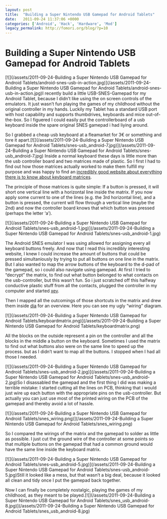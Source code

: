 ```yaml
---
layout: post
title:  "Building a Super Nintendo USB Gamepad for Android Tablets"
date:   2011-09-24 11:37:06 +0000
categories: ['Android', 'Hack', 'Hardware', 'Mod']
legacy_permalink: http://fomori.org/blog/?p=10
---
```



Building a Super Nintendo USB Gamepad for Android Tablets
=========================================================

[![](/assets/2011-09-24-Building a Super Nintendo USB Gamepad for Android Tablets/android-snes-usb-in-action.jpg)](/assets/2011-09-24-Building a Super Nintendo USB Gamepad for Android Tablets/android-snes-usb-in-action.jpg)I recently build a little USB-SNES-Gamepad for my Android Tablet, because I didn’t like using the on screen controls of the emulators. It just wasn’t fun playing the games of my childhood without the original controller in my hands. Luckily my Tablet has a standard USB port with host capability and supports thumbdrives, keyboards and mice out-of-the-box. So I figuered I could easily put the controllerboard of a usb keyboard inside the spare original SNES gamepad i had liying around.

So I grabbed a cheap usb keyboard at a fleamarket for 3€ or something and tore it apart.[![](/assets/2011-09-24-Building a Super Nintendo USB Gamepad for Android Tablets/snes-usb_android-7.jpg)](/assets/2011-09-24-Building a Super Nintendo USB Gamepad for Android Tablets/snes-usb_android-7.jpg) Inside a normal keyboard these days is little more than the usb controller board and two matrices made of plastic. So I first I had to find out how those matrices actually worked to make them fulfill my purpose and was happy to find an [incredibly good website about everything there is to know about keyboard matrices](http://www.dribin.org/dave/keyboard/one_html/ "Keyboard Matrix Help").

The principle of those matrices is quite simple: If a button is pressed, it will short one vertical line with a horizontal line inside the matrix. If you now apply some current to one of the lines (e.g. the 3rd horizontal line), and a button is pressed, the current will flow through a vertical line (maybe the 2nd) and now the controller board knows that which button was pressed (perhaps the letter ‘a’).

[![](/assets/2011-09-24-Building a Super Nintendo USB Gamepad for Android Tablets/snes-usb_android-1.jpg)](/assets/2011-09-24-Building a Super Nintendo USB Gamepad for Android Tablets/snes-usb_android-1.jpg)

The Android SNES emulator I was using allowed for assigning every all keyboard buttons freely. And now that I read this incredibly interesting website, I knew I could increase the amount of buttons that could be pressed simultaniously by trying to put all buttons on one line in the matrix. But I also wanted to map the arrow buttons of the keyboard to the d-pad of the gamepad, so i could also navigate using gamepad. At first I tried to “decrypt” the matrix, to find out what button belonged to what contacts on the usb-controller, but this wasn’t fun. So i just scratched off this halfway conductive plastic stuff from all the contacts, plugged the controller in my computer and started [xev](http://www.x.org/archive/X11R7.5/doc/man/man1/xev.1.html "xev").

Then I mapped all the outcomings of those shortcuts in the matrix and drew them inside [dia](http://projects.gnome.org/dia/ "Dia a drawing program") for an overview. Here you can see my ugly “wiring” diagram.

[![](/assets/2011-09-24-Building a Super Nintendo USB Gamepad for Android Tablets/keyboardmatrix.png)](/assets/2011-09-24-Building a Super Nintendo USB Gamepad for Android Tablets/keyboardmatrix.png)

All the blocks on the outside represent a pin on the controller and all the blocks in the middle a button on the keyboard. Sometimes I used the matrix to find out what buttons also were on the same line to speed up the process. but as I didn’t  want to map all the buttons. I stopped when I had all those I needed.

[![](/assets/2011-09-24-Building a Super Nintendo USB Gamepad for Android Tablets/snes-usb_android-2.jpg)](/assets/2011-09-24-Building a Super Nintendo USB Gamepad for Android Tablets/snes-usb_android-2.jpg)So I disassabled the gamepad and the first thing I did was making a terrible mistake: I started cutting all the lines on PCB, thinking that i would just wire up each button with the appropriate pins on the usb-controller. But actually you can just use most of the printed wiring on the PCB of the gamepad and thereby avoid a lot of hassle.

[![](/assets/2011-09-24-Building a Super Nintendo USB Gamepad for Android Tablets/snes_wiring.png)](/assets/2011-09-24-Building a Super Nintendo USB Gamepad for Android Tablets/snes_wiring.png)

So I compared the wirings of the matrix and the gamepad to solder as little as possible. I just cut the ground wire of the controller at some points so that multiple buttons on the gamepad that had a common ground would have the same line inside the keyboard matrix.

[![](/assets/2011-09-24-Building a Super Nintendo USB Gamepad for Android Tablets/snes-usb_android-5.jpg)](/assets/2011-09-24-Building a Super Nintendo USB Gamepad for Android Tablets/snes-usb_android-5.jpg)Still it looked like a mess, but that wasn’t a big deal, because it looked all clean and tidy once I put the gamepad back together.

 

 

 

Now I can finally be completely nostalgic, playing the games of my childhood, as they meant to be played.[![](/assets/2011-09-24-Building a Super Nintendo USB Gamepad for Android Tablets/snes_usb_android-8.jpg)](/assets/2011-09-24-Building a Super Nintendo USB Gamepad for Android Tablets/snes_usb_android-8.jpg)

 

  

	
